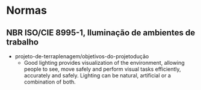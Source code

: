 # Normas

## NBR ISO/CIE 8995-1, Iluminação de ambientes de trabalho
- projeto-de-terraplenagem/objetivos-do-projetodução
    - Good lighting provides visualization of the environment, allowing people to see, move safely and perform visual tasks efficiently, accurately and safely. Lighting can be natural, artificial or a combination of both.
